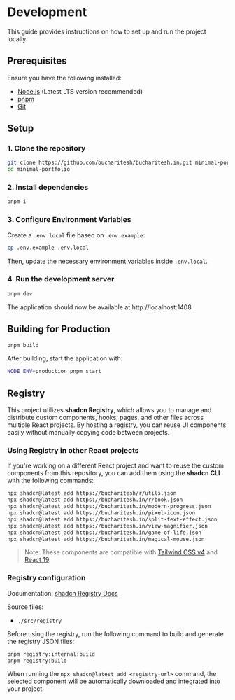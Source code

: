# Development

This guide provides instructions on how to set up and run the project locally.

## Prerequisites

Ensure you have the following installed:

- [Node.js](https://nodejs.org/) (Latest LTS version recommended)
- [pnpm](https://pnpm.io/)
- [Git](https://git-scm.com/)

## Setup

### 1. Clone the repository

```bash
git clone https://github.com/bucharitesh/bucharitesh.in.git minimal-portfolio
cd minimal-portfolio
```

### 2. Install dependencies

```bash
pnpm i
```

### 3. Configure Environment Variables

Create a `.env.local` file based on `.env.example`:

```bash
cp .env.example .env.local
```

Then, update the necessary environment variables inside `.env.local`.

### 4. Run the development server

```bash
pnpm dev
```

The application should now be available at http://localhost:1408

## Building for Production

```bash
pnpm build
```

After building, start the application with:

```bash
NODE_ENV=production pnpm start
```

## Registry

This project utilizes **shadcn Registry**, which allows you to manage and distribute custom components, hooks, pages, and other files across multiple React projects. By hosting a registry, you can reuse UI components easily without manually copying code between projects.

### Using Registry in other React projects

If you're working on a different React project and want to reuse the custom components from this repository, you can add them using the **shadcn CLI** with the following commands:

```bash
npx shadcn@latest add https://bucharitesh/r/utils.json
npx shadcn@latest add https://bucharitesh.in/r/book.json
npx shadcn@latest add https://bucharitesh.in/modern-progress.json
npx shadcn@latest add https://bucharitesh.in/pixel-icon.json
npx shadcn@latest add https://bucharitesh.in/split-text-effect.json
npx shadcn@latest add https://bucharitesh.in/view-magnifier.json
npx shadcn@latest add https://bucharitesh.in/game-of-life.json
npx shadcn@latest add https://bucharitesh.in/magical-mouse.json
```

> Note: These components are compatible with [Tailwind CSS v4](https://tailwindcss.com/blog/tailwindcss-v4) and [React 19](https://react.dev/blog/2024/12/05/react-19).

### Registry configuration

Documentation: [shadcn Registry Docs](https://ui.shadcn.com/docs/registry)

Source files:

- `./src/registry`

Before using the registry, run the following command to build and generate the registry JSON files:

```bash
pnpm registry:internal:build
pnpm registry:build
```

When running the `npx shadcn@latest add <registry-url>` command, the selected component will be automatically downloaded and integrated into your project.
